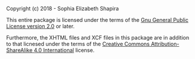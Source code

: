 Copyright (c) 2018 - Sophia Elizabeth Shapira

This entire package is licensed under the terms of the
[Gnu General Public License version 2.0](https://www.gnu.org/licenses/old-licenses/gpl-2.0.en.html)
or later.

Furthermore, the XHTML files and XCF files in this
package are in addition to that
licnesed
under the terms of the
[Creative Commons Attribution-ShareAlike 4.0 International](https://creativecommons.org/licenses/by-sa/4.0/) license.
